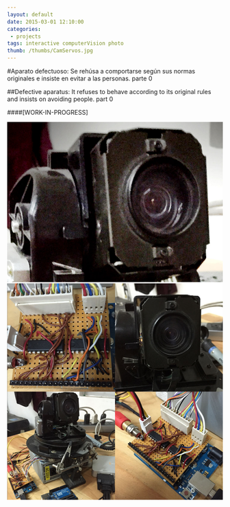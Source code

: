 ```yaml
---
layout: default
date: 2015-03-01 12:10:00
categories:
 - projects
tags: interactive computerVision photo
thumb: /thumbs/CamServos.jpg
---
```


#Aparato defectuoso: Se rehúsa a comportarse según sus normas originales e insiste en evitar a las personas. parte 0

##Defective aparatus: It refuses to behave according to its original rules and insists on avoiding people. part 0

####[WORK-IN-PROGRESS]

![image](/img/CamServos.jpg)
![image](/img/camArduinos.jpg)
